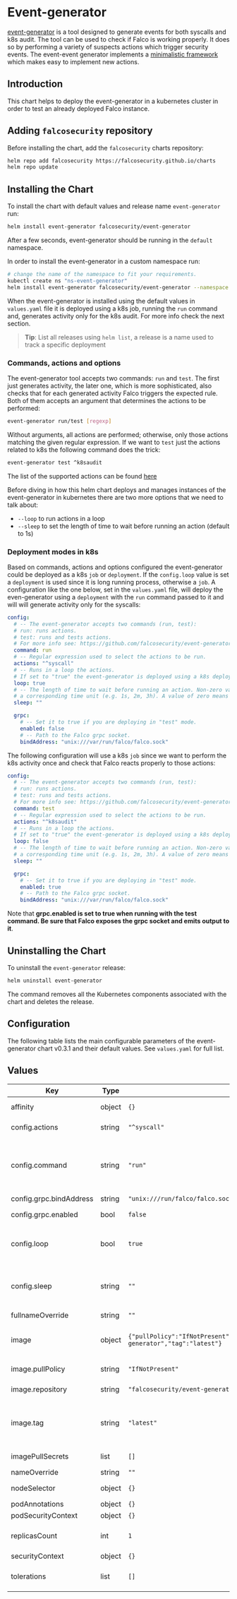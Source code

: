 # Event-generator

[event-generator](https://github.com/falcosecurity/event-generator) is a tool designed to generate events for both syscalls and k8s audit. The tool can be used to check if Falco is working properly. It does so by performing a variety of suspects actions which trigger security events. The event-event generator implements a [minimalistic framework](https://github.com/falcosecurity/event-generator/tree/master/events) which makes easy to implement new actions.

## Introduction

This chart helps to deploy the event-generator in a kubernetes cluster in order to test an already deployed Falco instance.

## Adding `falcosecurity` repository

Before installing the chart, add the `falcosecurity` charts repository:

```bash
helm repo add falcosecurity https://falcosecurity.github.io/charts
helm repo update
```

## Installing the Chart

To install the chart with default values and release name `event-generator` run:

```bash
helm install event-generator falcosecurity/event-generator
```

After a few seconds, event-generator should be running in the `default` namespace.

In order to install the event-generator in a custom namespace run:

```bash
# change the name of the namespace to fit your requirements.
kubectl create ns "ns-event-generator"
helm install event-generator falcosecurity/event-generator --namespace "ns-event-generator"
```
When the event-generator is installed using the default values in `values.yaml` file it is deployed using a k8s job, running the `run` command and, generates activity only for the k8s audit.
For more info check the next section.

> **Tip**: List all releases using `helm list`, a release is a name used to track a specific deployment

### Commands, actions and options

The event-generator tool accepts two commands: `run` and `test`. The first just generates activity, the later one, which is more sophisticated, also checks that for each generated activity Falco triggers the expected rule. Both of them accepts an argument that determines the actions to be performed:

```bash
event-generator run/test [regexp]
```

Without arguments, all actions are performed; otherwise, only those actions matching the given regular expression. If we want to `test` just the actions related to k8s the following command does the trick:

```bash
event-generator test ^k8saudit
```
The list of the supported actions can be found [here](https://github.com/falcosecurity/event-generator#list-actions)

Before diving in how this helm chart deploys and manages instances of the event-generator in kubernetes there are two more options that we need to talk about:
+ `--loop` to run actions in a loop
+ `--sleep` to set the length of time to wait before running an action (default to 1s)

### Deployment modes in k8s
Based on commands, actions and options configured the event-generator could be deployed as a k8s `job` or `deployment`. If the `config.loop` value is set a `deployment` is used since it is long running process, otherwise a `job`.
A configuration like the one below, set in the `values.yaml` file, will deploy the even-generator using a `deployment` with the `run` command passed to it and will will generate activity only for the syscalls:
```yaml
config:
  # -- The event-generator accepts two commands (run, test):
  # run: runs actions.
  # test: runs and tests actions.
  # For more info see: https://github.com/falcosecurity/event-generator
  command: run
  # -- Regular expression used to select the actions to be run.
  actions: "^syscall"
  # -- Runs in a loop the actions.
  # If set to "true" the event-generator is deployed using a k8s deployment otherwise a k8s job.
  loop: true
  # -- The length of time to wait before running an action. Non-zero values should contain
  # a corresponding time unit (e.g. 1s, 2m, 3h). A value of zero means no sleep. (default 100ms)
  sleep: ""

  grpc:
    # -- Set it to true if you are deploying in "test" mode.
    enabled: false
    # -- Path to the Falco grpc socket.
    bindAddress: "unix:///var/run/falco/falco.sock"
```

The following configuration will use a k8s `job` since we want to perform the k8s activity once and check that Falco reacts properly to those actions:
```yaml
config:
  # -- The event-generator accepts two commands (run, test):
  # run: runs actions.
  # test: runs and tests actions.
  # For more info see: https://github.com/falcosecurity/event-generator
  command: test
  # -- Regular expression used to select the actions to be run.
  actions: "^k8saudit"
  # -- Runs in a loop the actions.
  # If set to "true" the event-generator is deployed using a k8s deployment otherwise a k8s job.
  loop: false
  # -- The length of time to wait before running an action. Non-zero values should contain
  # a corresponding time unit (e.g. 1s, 2m, 3h). A value of zero means no sleep. (default 100ms)
  sleep: ""

  grpc:
    # -- Set it to true if you are deploying in "test" mode.
    enabled: true
    # -- Path to the Falco grpc socket.
    bindAddress: "unix:///var/run/falco/falco.sock"
  ```

Note that **grpc.enabled is set to true when running with the test command. Be sure that Falco exposes the grpc socket and emits output to it**.

## Uninstalling the Chart
To uninstall the `event-generator` release:
```bash
helm uninstall event-generator
```
The command removes all the Kubernetes components associated with the chart and deletes the release.

## Configuration

The following table lists the main configurable parameters of the event-generator chart v0.3.1 and their default values. See `values.yaml` for full list.

## Values

| Key | Type | Default | Description |
|-----|------|---------|-------------|
| affinity | object | `{}` | Affinity, like the nodeSelector but with more expressive syntax. |
| config.actions | string | `"^syscall"` | Regular expression used to select the actions to be run. |
| config.command | string | `"run"` | The event-generator accepts two commands (run, test): run: runs actions. test: runs and tests actions. For more info see: https://github.com/falcosecurity/event-generator. |
| config.grpc.bindAddress | string | `"unix:///run/falco/falco.sock"` | Path to the Falco grpc socket. |
| config.grpc.enabled | bool | `false` | Set it to true if you are deploying in "test" mode. |
| config.loop | bool | `true` | Runs in a loop the actions. If set to "true" the event-generator is deployed using a k8s deployment otherwise a k8s job. |
| config.sleep | string | `""` | The length of time to wait before running an action. Non-zero values should contain a corresponding time unit (e.g. 1s, 2m, 3h). A value of zero means no sleep. (default 100ms) |
| fullnameOverride | string | `""` | Used to override the chart full name. |
| image | object | `{"pullPolicy":"IfNotPresent","repository":"falcosecurity/event-generator","tag":"latest"}` | Number of old history to retain to allow rollback (If not set, default Kubernetes value is set to 10) revisionHistoryLimit: 1 |
| image.pullPolicy | string | `"IfNotPresent"` | Pull policy for the event-generator image |
| image.repository | string | `"falcosecurity/event-generator"` | Repository from where the image is pulled. |
| image.tag | string | `"latest"` | Images' tag to select a development/custom version of event-generator instead of a release. Overrides the image tag whose default is the chart appVersion. |
| imagePullSecrets | list | `[]` | Secrets used to pull the image from a private repository. |
| nameOverride | string | `""` | Used to override the chart name. |
| nodeSelector | object | `{}` | Selectors to choose a given node where to run the pods. |
| podAnnotations | object | `{}` | Annotations to be added to the pod. |
| podSecurityContext | object | `{}` | Security context for the pod. |
| replicasCount | int | `1` | Number of replicas of the event-generator (meaningful when installed as a deployment). |
| securityContext | object | `{}` | Security context for the containers. |
| tolerations | list | `[]` | Tolerations to allow the pods to be scheduled on nodes whose taints the pod tolerates. |